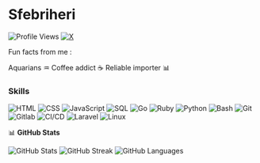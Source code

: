 # Sfebriheri

![Profile Views](https://komarev.com/ghpvc/?username=Sfebriheri&color=blueviolet)
[![X](https://img.shields.io/badge/X-000?style=for-the-badge&logo=X&logoColor=white)](https://x.com/pip1902)


Fun facts from me :

Aquarians  ♒
Coffee addict  ☕
Reliable importer 📊

### Skills
![HTML](https://img.shields.io/badge/HTML-000?style=for-the-badge&logo=HTML)
![CSS](https://img.shields.io/badge/CSS-000?style=for-the-badge&logo=CSS)
![JavaScript](https://img.shields.io/badge/JavaScript-000?style=for-the-badge&logo=JavaScript)
![SQL](https://img.shields.io/badge/SQL-000?style=for-the-badge&logo=SQL)
![Go](https://img.shields.io/badge/Go-000?style=for-the-badge&logo=Go)
![Ruby](https://img.shields.io/badge/Ruby-000?style=for-the-badge&logo=Ruby)
![Python](https://img.shields.io/badge/Python-000?style=for-the-badge&logo=Python)
![Bash](https://img.shields.io/badge/Bash-000?style=for-the-badge&logo=Bash)
![Git](https://img.shields.io/badge/Git-000?style=for-the-badge&logo=Git)
![Gitlab](https://img.shields.io/badge/Gitlab-000?style=for-the-badge&logo=Gitlab)
![CI/CD](https://img.shields.io/badge/CI/CD-000?style=for-the-badge&logo=CI/CD)
![Laravel](https://img.shields.io/badge/Laravel-000?style=for-the-badge&logo=Laravel)
![Linux](https://img.shields.io/badge/Linux-000?style=for-the-badge&logo=Linux)

📊 **GitHub Stats**
<div>
  <p align="ljustify">
     <img src="https://github-readme-stats.vercel.app/api?username=Sfebriheri&show_icons=true&theme=dark" alt="GitHub Stats"/>
     <img src="https://github-readme-streak-stats.herokuapp.com/?user=Sfebriheri&theme=dark" alt="GitHub Streak"/>
    <img src="https://github-readme-stats.vercel.app/api/top-langs/?username=Sfebriheri&layout=compact&theme=dark" alt="GitHub Languages"/>
  </p>
</div>
